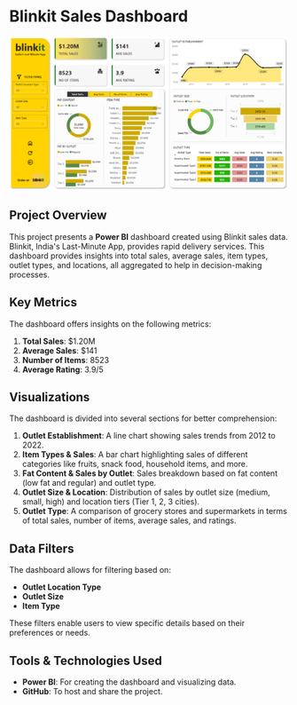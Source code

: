 # Blinkit Sales Dashboard

![Blinkit Sales Dashboard](./dashboard.png)

## Project Overview

This project presents a **Power BI** dashboard created using Blinkit sales data. Blinkit, India's Last-Minute App, provides rapid delivery services. This dashboard provides insights into total sales, average sales, item types, outlet types, and locations, all aggregated to help in decision-making processes.

## Key Metrics

The dashboard offers insights on the following metrics:

1. **Total Sales**: $1.20M
2. **Average Sales**: $141
3. **Number of Items**: 8523
4. **Average Rating**: 3.9/5

## Visualizations

The dashboard is divided into several sections for better comprehension:

1. **Outlet Establishment**: A line chart showing sales trends from 2012 to 2022.
2. **Item Types & Sales**: A bar chart highlighting sales of different categories like fruits, snack food, household items, and more.
3. **Fat Content & Sales by Outlet**: Sales breakdown based on fat content (low fat and regular) and outlet type.
4. **Outlet Size & Location**: Distribution of sales by outlet size (medium, small, high) and location tiers (Tier 1, 2, 3 cities).
5. **Outlet Type**: A comparison of grocery stores and supermarkets in terms of total sales, number of items, average sales, and ratings.

## Data Filters

The dashboard allows for filtering based on:
- **Outlet Location Type**
- **Outlet Size**
- **Item Type**

These filters enable users to view specific details based on their preferences or needs.

## Tools & Technologies Used

- **Power BI**: For creating the dashboard and visualizing data.
- **GitHub**: To host and share the project.
